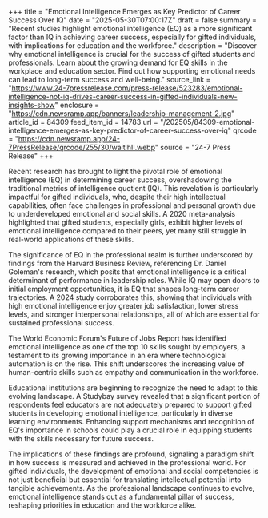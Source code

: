 +++
title = "Emotional Intelligence Emerges as Key Predictor of Career Success Over IQ"
date = "2025-05-30T07:00:17Z"
draft = false
summary = "Recent studies highlight emotional intelligence (EQ) as a more significant factor than IQ in achieving career success, especially for gifted individuals, with implications for education and the workforce."
description = "Discover why emotional intelligence is crucial for the success of gifted students and professionals. Learn about the growing demand for EQ skills in the workplace and education sector. Find out how supporting emotional needs can lead to long-term success and well-being."
source_link = "https://www.24-7pressrelease.com/press-release/523283/emotional-intelligence-not-iq-drives-career-success-in-gifted-individuals-new-insights-show"
enclosure = "https://cdn.newsramp.app/banners/leadership-management-2.jpg"
article_id = 84309
feed_item_id = 14783
url = "/202505/84309-emotional-intelligence-emerges-as-key-predictor-of-career-success-over-iq"
qrcode = "https://cdn.newsramp.app/24-7PressRelease/qrcode/255/30/waitlhII.webp"
source = "24-7 Press Release"
+++

<p>Recent research has brought to light the pivotal role of emotional intelligence (EQ) in determining career success, overshadowing the traditional metrics of intelligence quotient (IQ). This revelation is particularly impactful for gifted individuals, who, despite their high intellectual capabilities, often face challenges in professional and personal growth due to underdeveloped emotional and social skills. A 2020 meta-analysis highlighted that gifted students, especially girls, exhibit higher levels of emotional intelligence compared to their peers, yet many still struggle in real-world applications of these skills.</p><p>The significance of EQ in the professional realm is further underscored by findings from the Harvard Business Review, referencing Dr. Daniel Goleman's research, which posits that emotional intelligence is a critical determinant of performance in leadership roles. While IQ may open doors to initial employment opportunities, it is EQ that shapes long-term career trajectories. A 2024 study corroborates this, showing that individuals with high emotional intelligence enjoy greater job satisfaction, lower stress levels, and stronger interpersonal relationships, all of which are essential for sustained professional success.</p><p>The World Economic Forum's Future of Jobs Report has identified emotional intelligence as one of the top 10 skills sought by employers, a testament to its growing importance in an era where technological automation is on the rise. This shift underscores the increasing value of human-centric skills such as empathy and communication in the workforce.</p><p>Educational institutions are beginning to recognize the need to adapt to this evolving landscape. A Studybay survey revealed that a significant portion of respondents feel educators are not adequately prepared to support gifted students in developing emotional intelligence, particularly in diverse learning environments. Enhancing support mechanisms and recognition of EQ's importance in schools could play a crucial role in equipping students with the skills necessary for future success.</p><p>The implications of these findings are profound, signaling a paradigm shift in how success is measured and achieved in the professional world. For gifted individuals, the development of emotional and social competencies is not just beneficial but essential for translating intellectual potential into tangible achievements. As the professional landscape continues to evolve, emotional intelligence stands out as a fundamental pillar of success, reshaping priorities in education and the workforce alike.</p>